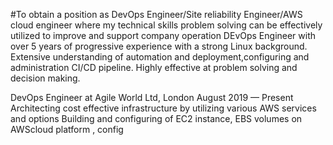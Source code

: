 #To obtain a position as DevOps Engineer/Site reliability Engineer/AWS cloud engineer where my technical skills problem solving can be effectively utilized to improve and support company operation DEvOps Engineer with over 5 years of progressive experience with a strong Linux background. Extensive understanding of automation and deployment,configuring and administration CI/CD pipeline. Highly effective at problem solving and decision making.


DevOps Engineer at Agile World Ltd, London
August 2019 — Present
Architecting cost effective infrastructure by utilizing various AWS services and options
Building and configuring of EC2 instance, EBS volumes on AWScloud platform , config